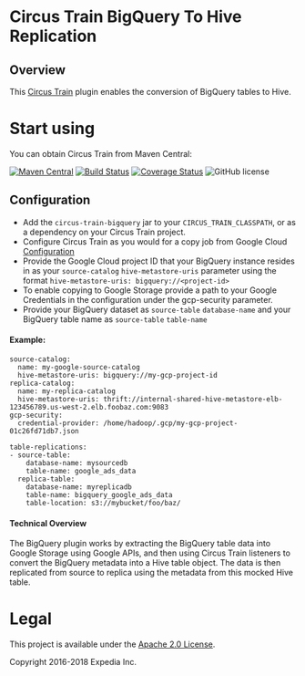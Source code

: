 # Circus Train BigQuery To Hive Replication

##  Overview
This [Circus Train](https://github.com/HotelsDotCom/circus-train) plugin enables the conversion of BigQuery tables to Hive.

# Start using
You can obtain Circus Train from Maven Central:

[![Maven Central](https://maven-badges.herokuapp.com/maven-central/com.hotels/circus-train-bigquery/badge.svg?subject=com.hotels:circus-train-bigquery)](https://maven-badges.herokuapp.com/maven-central/com.hotels/circus-train-bigquery) [![Build Status](https://travis-ci.org/HotelsDotCom/circus-train-bigquery.svg?branch=master)](https://travis-ci.org/HotelsDotCom/circus-train-bigquery) [![Coverage Status](https://coveralls.io/repos/github/HotelsDotCom/circus-train-bigquery/badge.svg?branch=master)](https://coveralls.io/github/HotelsDotCom/circus-train-bigquery?branch=master) ![GitHub license](https://img.shields.io/github/license/HotelsDotCom/circus-train.svg)

## Configuration
* Add the `circus-train-bigquery` jar to your `CIRCUS_TRAIN_CLASSPATH`, or as a dependency on your Circus Train  project.
* Configure Circus Train as you would for a copy job from Google Cloud [Configuration](https://github.com/HotelsDotCom/circus-train/tree/master/circus-train-gcp)
* Provide the Google Cloud project ID that your BigQuery instance resides in as your `source-catalog` `hive-metastore-uris` parameter using the format `hive-metastore-uris: bigquery://<project-id>`
* To enable copying to Google Storage provide a path to your Google Credentials in the configuration under the gcp-security parameter.
* Provide your BigQuery dataset as `source-table` `database-name` and your BigQuery table name as `source-table` `table-name`


#### Example:

    source-catalog:
      name: my-google-source-catalog
      hive-metastore-uris: bigquery://my-gcp-project-id
    replica-catalog:
      name: my-replica-catalog
      hive-metastore-uris: thrift://internal-shared-hive-metastore-elb-123456789.us-west-2.elb.foobaz.com:9083
    gcp-security:
      credential-provider: /home/hadoop/.gcp/my-gcp-project-01c26fd71db7.json 

    table-replications:
    - source-table:
        database-name: mysourcedb
        table-name: google_ads_data
      replica-table:
        database-name: myreplicadb
        table-name: bigquery_google_ads_data
        table-location: s3://mybucket/foo/baz/


#### Technical Overview
The BigQuery plugin works by extracting the BigQuery table data into Google Storage using Google APIs, and then using Circus Train
listeners to convert the BigQuery metadata into a Hive table object. The data is then replicated from source to replica using 
the metadata from this mocked Hive table.

# Legal
This project is available under the [Apache 2.0 License](http://www.apache.org/licenses/LICENSE-2.0.html).

Copyright 2016-2018 Expedia Inc.
